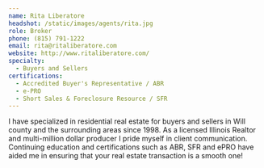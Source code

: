 ```yaml
---
name: Rita Liberatore
headshot: /static/images/agents/rita.jpg
role: Broker
phone: (815) 791-1222
email: rita@ritaliberatore.com
website: http://www.ritaliberatore.com/
specialty:
  - Buyers and Sellers
certifications:
  - Accredited Buyer's Representative / ABR
  - e-PRO
  - Short Sales & Foreclosure Resource / SFR
---
```


I have specialized in residential real estate for buyers and sellers in Will county and the surrounding areas since 1998. As a licensed Illinois Realtor and multi-million dollar producer I pride myself in client communication. Continuing education and certifications such as ABR, SFR and ePRO have aided me in ensuring that your real estate transaction is a smooth one!
